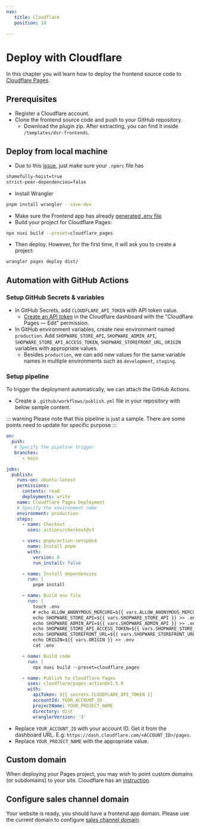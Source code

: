 ```yaml
---
nav:
   title: Cloudflare
   position: 10

---
```


# Deploy with Cloudflare

In this chapter you will learn how to deploy the frontend source code to [Cloudflare Pages](https://pages.cloudflare.com/).

## Prerequisites

* Register a Cloudflare account.
* Clone the frontend source code and push to your GitHub repository.
  * Download the plugin zip. After extracting, you can find it inside `/templates/dsr-frontends`.

## Deploy from local machine

* Due to this [issue](https://github.com/nuxt/nuxt/issues/28248), just make sure your `.npmrc` file has

```bash
shamefully-hoist=true
strict-peer-dependencies=false
```

* Install Wrangler

```bash
pnpm install wrangler --save-dev
```

* Make sure the Frontend app has already [generated .env file](../../installation/app-installation.md#generate-env-file)
* Build your project for Cloudflare Pages:

```bash
npx nuxi build --preset=cloudflare_pages
```

* Then deploy. However, for the first time, it will ask you to create a project:

```bash
wrangler pages deploy dist/
```

## Automation with GitHub Actions

### Setup GitHub Secrets & variables

* In GitHub Secrets, add `CLOUDFLARE_API_TOKEN` with API token value.
  * [Create an API token](https://developers.cloudflare.com/fundamentals/api/get-started/create-token/) in the Cloudflare dashboard with the "Cloudflare Pages — Edit" permission.
* In GitHub environment variables, create new environment named `production`. Add `SHOPWARE_STORE_API`, `SHOPWARE_ADMIN_API`, `SHOPWARE_STORE_API_ACCESS_TOKEN`, `SHOPWARE_STOREFRONT_URL`, `ORIGIN` variables with appropriate values.
  * Besides `production`, we can add new values for the same variable names in multiple environments such as `development`, `staging`.

### Setup pipeline

To trigger the deployment automatically, we can attach the GitHub Actions.

* Create a `.github/workflows/publish.yml` file in your repository with below sample content.

::: warning
Please note that this pipeline is just a sample. There are some points need to update for specific purpose
:::

```yml
on:
  push:
   # Specify the pipeline trigger
   branches:
      - main

jobs:
  publish:
    runs-on: ubuntu-latest
    permissions:
      contents: read
      deployments: write
    name: Cloudflare Pages Deployment
    # Specify the environment name
    environment: production
    steps:
      - name: Checkout
        uses: actions/checkout@v3

      - uses: pnpm/action-setup@v4
        name: Install pnpm
        with:
          version: 8
          run_install: false

      - name: Install dependencies
        run: |
          pnpm install

      - name: Build env file
        run: |
          touch .env
          # echo ALLOW_ANONYMOUS_MERCURE=${{ vars.ALLOW_ANONYMOUS_MERCURE }} >> .env
          echo SHOPWARE_STORE_API=${{ vars.SHOPWARE_STORE_API }} >> .env
          echo SHOPWARE_ADMIN_API=${{ vars.SHOPWARE_ADMIN_API }} >> .env
          echo SHOPWARE_STORE_API_ACCESS_TOKEN=${{ vars.SHOPWARE_STORE_API_ACCESS_TOKEN }} >> .env
          echo SHOPWARE_STOREFRONT_URL=${{ vars.SHOPWARE_STOREFRONT_URL }} >> .env
          echo ORIGIN=${{ vars.ORIGIN }} >> .env
          cat .env

      - name: Build code
        run: |
          npx nuxi build --preset=cloudflare_pages

      - name: Publish to Cloudflare Pages
        uses: cloudflare/pages-action@v1.5.0
        with:
          apiToken: ${{ secrets.CLOUDFLARE_API_TOKEN }}
          accountId: YOUR_ACCOUNT_ID
          projectName: YOUR_PROJECT_NAME
          directory: dist
          wranglerVersion: '3'
```

* Replace `YOUR_ACCOUNT_ID` with your account ID. Get it from the dashboard URL. E.g: `https://dash.cloudflare.com/<ACCOUNT_ID>/pages`.
* Replace `YOUR_PROJECT_NAME` with the appropriate value.

## Custom domain

When deploying your Pages project, you may wish to point custom domains (or subdomains) to your site. Cloudflare has an [instruction](https://developers.cloudflare.com/pages/configuration/custom-domains/).

## Configure sales channel domain

Your website is ready, you should have a frontend app domain. Please use the current domain to configure [sales channel domain](../../configuration/domain-config.md).
